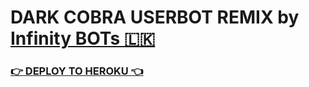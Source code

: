 # DARK COBRA USERBOT REMIX by [Infinity BOTs 🇱🇰](https://t.me/InfinityJE)

### [👉 DEPLOY TO HEROKU 👈](https://www.heroku.com/deploy?template=https://github.com/ImJanindu/DarkCobraUserBot)
